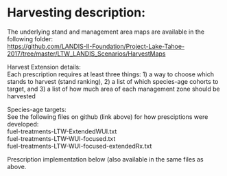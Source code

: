 # Harvesting description:

The underlying stand and management area maps are available in the following folder:						
https://github.com/LANDIS-II-Foundation/Project-Lake-Tahoe-2017/tree/master/LTW_LANDIS_Scenarios/HarvestMaps						
		
Harvest Extension details:						
Each prescription requires at least three things: 1) a way to choose which stands to harvest (stand ranking), 2) a list of which species-age cohorts to target, and 3) a list of how much area of each management zone should be harvested						
						
Species-age targets:						
See the following files on github (link above) for how presciptions were developed:						
fuel-treatments-LTW-ExtendedWUI.txt						
fuel-treatments-LTW-WUI-focused.txt						
fuel-treatments-LTW-WUI-focused-extendedRx.txt						
						
Prescription implementation below (also available in the same files as above.

